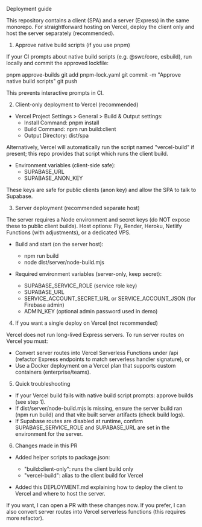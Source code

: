 Deployment guide

This repository contains a client (SPA) and a server (Express) in the same monorepo. For straightforward hosting on Vercel, deploy the client only and host the server separately (recommended).

1) Approve native build scripts (if you use pnpm)

If your CI prompts about native build scripts (e.g. @swc/core, esbuild), run locally and commit the approved lockfile:

  pnpm approve-builds
  git add pnpm-lock.yaml
  git commit -m "Approve native build scripts"
  git push

This prevents interactive prompts in CI.

2) Client-only deployment to Vercel (recommended)

- Vercel Project Settings > General > Build & Output settings:
  - Install Command: pnpm install
  - Build Command: npm run build:client
  - Output Directory: dist/spa

Alternatively, Vercel will automatically run the script named "vercel-build" if present; this repo provides that script which runs the client build.

- Environment variables (client-side safe):
  - SUPABASE_URL
  - SUPABASE_ANON_KEY

These keys are safe for public clients (anon key) and allow the SPA to talk to Supabase.

3) Server deployment (recommended separate host)

The server requires a Node environment and secret keys (do NOT expose these to public client builds). Host options: Fly, Render, Heroku, Netlify Functions (with adjustments), or a dedicated VPS.

- Build and start (on the server host):
  - npm run build
  - node dist/server/node-build.mjs

- Required environment variables (server-only, keep secret):
  - SUPABASE_SERVICE_ROLE (service role key)
  - SUPABASE_URL
  - SERVICE_ACCOUNT_SECRET_URL or SERVICE_ACCOUNT_JSON (for Firebase admin)
  - ADMIN_KEY (optional admin password used in demo)

4) If you want a single deploy on Vercel (not recommended)

Vercel does not run long-lived Express servers. To run server routes on Vercel you must:
  - Convert server routes into Vercel Serverless Functions under /api (refactor Express endpoints to match serverless handler signature), or
  - Use a Docker deployment on a Vercel plan that supports custom containers (enterprise/teams).

5) Quick troubleshooting

- If your Vercel build fails with native build script prompts: approve builds (see step 1).
- If dist/server/node-build.mjs is missing, ensure the server build ran (npm run build) and that vite built server artifacts (check build logs).
- If Supabase routes are disabled at runtime, confirm SUPABASE_SERVICE_ROLE and SUPABASE_URL are set in the environment for the server.

6) Changes made in this PR

- Added helper scripts to package.json:
  - "build:client-only": runs the client build only
  - "vercel-build": alias to the client build for Vercel

- Added this DEPLOYMENT.md explaining how to deploy the client to Vercel and where to host the server.

If you want, I can open a PR with these changes now. If you prefer, I can also convert server routes into Vercel serverless functions (this requires more refactor).
